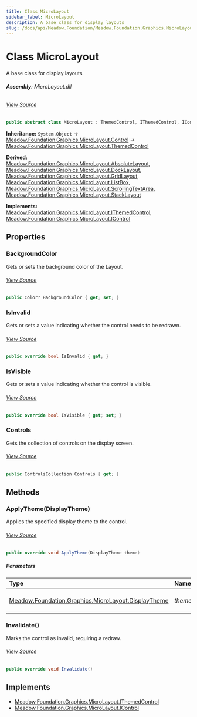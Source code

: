 ```yaml
---
title: Class MicroLayout
sidebar_label: MicroLayout
description: A base class for display layouts
slug: /docs/api/Meadow.Foundation/Meadow.Foundation.Graphics.MicroLayout/MicroLayout
---
```

# Class MicroLayout
A base class for display layouts

###### **Assembly**: MicroLayout.dll
###### [View Source](https://github.com/WildernessLabs/Meadow.Foundation.git/blob/develop/Source/Meadow.Foundation.Libraries_and_Frameworks/Graphics.MicroLayout/Driver/Layouts/MicroLayout.cs#L8)
```csharp title="Declaration"
public abstract class MicroLayout : ThemedControl, IThemedControl, IControl
```
**Inheritance:** `System.Object` -> [Meadow.Foundation.Graphics.MicroLayout.Control](../Meadow.Foundation.Graphics.MicroLayout/Control) -> [Meadow.Foundation.Graphics.MicroLayout.ThemedControl](../Meadow.Foundation.Graphics.MicroLayout/ThemedControl)

**Derived:**  
[Meadow.Foundation.Graphics.MicroLayout.AbsoluteLayout](../Meadow.Foundation.Graphics.MicroLayout/AbsoluteLayout), [Meadow.Foundation.Graphics.MicroLayout.DockLayout](../Meadow.Foundation.Graphics.MicroLayout/DockLayout), [Meadow.Foundation.Graphics.MicroLayout.GridLayout](../Meadow.Foundation.Graphics.MicroLayout/GridLayout), [Meadow.Foundation.Graphics.MicroLayout.ListBox](../Meadow.Foundation.Graphics.MicroLayout/ListBox), [Meadow.Foundation.Graphics.MicroLayout.ScrollingTextArea](../Meadow.Foundation.Graphics.MicroLayout/ScrollingTextArea), [Meadow.Foundation.Graphics.MicroLayout.StackLayout](../Meadow.Foundation.Graphics.MicroLayout/StackLayout)

**Implements:**  
[Meadow.Foundation.Graphics.MicroLayout.IThemedControl](../Meadow.Foundation.Graphics.MicroLayout/IThemedControl), [Meadow.Foundation.Graphics.MicroLayout.IControl](../Meadow.Foundation.Graphics.MicroLayout/IControl)

## Properties
### BackgroundColor
Gets or sets the background color of the Layout.
###### [View Source](https://github.com/WildernessLabs/Meadow.Foundation.git/blob/develop/Source/Meadow.Foundation.Libraries_and_Frameworks/Graphics.MicroLayout/Driver/Layouts/MicroLayout.cs#L28)
```csharp title="Declaration"
public Color? BackgroundColor { get; set; }
```
### IsInvalid
Gets or sets a value indicating whether the control needs to be redrawn.
###### [View Source](https://github.com/WildernessLabs/Meadow.Foundation.git/blob/develop/Source/Meadow.Foundation.Libraries_and_Frameworks/Graphics.MicroLayout/Driver/Layouts/MicroLayout.cs#L35)
```csharp title="Declaration"
public override bool IsInvalid { get; }
```
### IsVisible
Gets or sets a value indicating whether the control is visible.
###### [View Source](https://github.com/WildernessLabs/Meadow.Foundation.git/blob/develop/Source/Meadow.Foundation.Libraries_and_Frameworks/Graphics.MicroLayout/Driver/Layouts/MicroLayout.cs#L50)
```csharp title="Declaration"
public override bool IsVisible { get; set; }
```
### Controls
Gets the collection of controls on the display screen.
###### [View Source](https://github.com/WildernessLabs/Meadow.Foundation.git/blob/develop/Source/Meadow.Foundation.Libraries_and_Frameworks/Graphics.MicroLayout/Driver/Layouts/MicroLayout.cs#L81)
```csharp title="Declaration"
public ControlsCollection Controls { get; }
```
## Methods
### ApplyTheme(DisplayTheme)
Applies the specified display theme to the control.
###### [View Source](https://github.com/WildernessLabs/Meadow.Foundation.git/blob/develop/Source/Meadow.Foundation.Libraries_and_Frameworks/Graphics.MicroLayout/Driver/Layouts/MicroLayout.cs#L38)
```csharp title="Declaration"
public override void ApplyTheme(DisplayTheme theme)
```

##### Parameters

| Type | Name | Description |
|:--- |:--- |:--- |
| [Meadow.Foundation.Graphics.MicroLayout.DisplayTheme](../Meadow.Foundation.Graphics.MicroLayout/DisplayTheme) | *theme* | The display theme to apply. |

### Invalidate()
Marks the control as invalid, requiring a redraw.
###### [View Source](https://github.com/WildernessLabs/Meadow.Foundation.git/blob/develop/Source/Meadow.Foundation.Libraries_and_Frameworks/Graphics.MicroLayout/Driver/Layouts/MicroLayout.cs#L64)
```csharp title="Declaration"
public override void Invalidate()
```

## Implements

* [Meadow.Foundation.Graphics.MicroLayout.IThemedControl](../Meadow.Foundation.Graphics.MicroLayout/IThemedControl)
* [Meadow.Foundation.Graphics.MicroLayout.IControl](../Meadow.Foundation.Graphics.MicroLayout/IControl)
